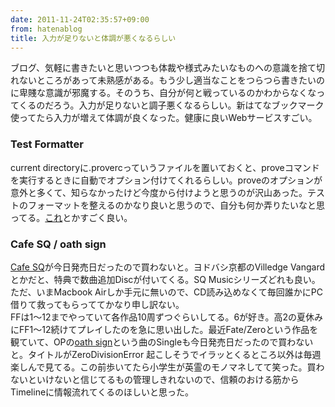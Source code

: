 ```yaml
---
date: 2011-11-24T02:35:57+09:00
from: hatenablog
title: 入力が足りないと体調が悪くなるらしい
---
```


<p>ブログ、気軽に書きたいと思いつつも体裁や様式みたいなものへの意識を捨て切れないところがあって未熟感がある。もう少し適当なことをつらつら書きたいのに卑賤な意識が邪魔する。そのうち、自分が何と戦っているのかわからなくなってくるのだろう。入力が足りないと調子悪くなるらしい。新はてなブックマーク使ってたら入力が増えて体調が良くなった。健康に良いWebサービスすごい。</p>
<div class="section">
<h3>Test Formatter</h3>
<p>current directoryに.provercっていうファイルを置いておくと、proveコマンドを実行するときに自動でオプション付けてくれるらしい。proveのオプションが意外と多くて、知らなかったけど今度から付けようと思うのが沢山あった。テストのフォーマットを整えるのかなり良いと思うので、自分も何か弄りたいなと思ってる。<a href="http://www.mattsears.com/articles/2011/11/16/nyan-cat-rspec-formatter" target="_blank">これ</a>とかすごく良い。</p>


</div><div class="section">
<h3>Cafe SQ / oath sign</h3>
<p><a href="http://www.square-enix.co.jp/music/sem/page/sq/cafesq/" target="_blank">Cafe SQ</a>が今日発売日だったので買わないと。ヨドバシ京都のVilledge Vangardとかだと、特典で数曲追加Discが付いてくる。SQ Musicシリーズどれも良い。ただ、いまMacbook Airしか手元に無いので、CD読み込めなくて毎回誰かにPC借りて救ってもらっててかなり申し訳ない。<br>
FFは1〜12までやっていて各作品10周ずつぐらいしてる。6が好き。高2の夏休みにFF1〜12続けてプレイしたのを急に思い出した。最近Fate/Zeroという作品を観ていて、OPの<a href="http://tinyurl.com/7gohy5q" target="_blank">oath sign</a>という曲のSingleも今日発売日だったので買わないと。タイトルがZeroDivisionError 起こしそうでイラッとくるところ以外は毎週楽しんで見てる。この前歩いてたら小学生が英霊のモノマネしてて笑った。買わないといけないと信じてるもの管理しきれないので、信頼のおける筋からTimelineに情報流れてくるのほしいと思った。</p>


</div>
